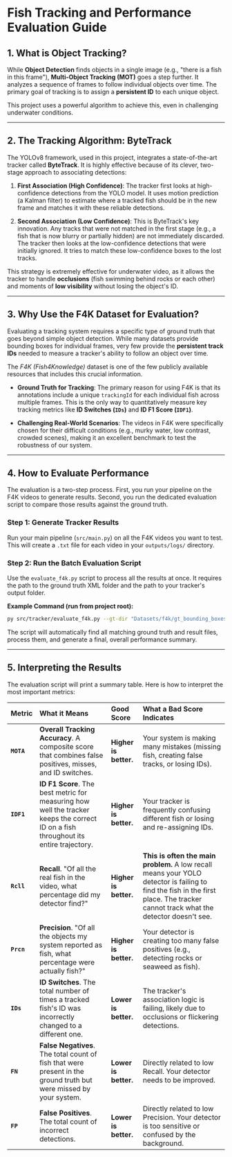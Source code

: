 # Fish Tracking and Performance Evaluation Guide

## 1. What is Object Tracking?

While **Object Detection** finds objects in a single image (e.g., "there is a fish in this frame"), **Multi-Object Tracking (MOT)** goes a step further. It analyzes a sequence of frames to follow individual objects over time. The primary goal of tracking is to assign a **persistent ID** to each unique object. 

This project uses a powerful algorithm to achieve this, even in challenging underwater conditions.

---

## 2. The Tracking Algorithm: ByteTrack

The YOLOv8 framework, used in this project, integrates a state-of-the-art tracker called **ByteTrack**. It is highly effective because of its clever, two-stage approach to associating detections:

1.  **First Association (High Confidence)**: The tracker first looks at high-confidence detections from the YOLO model. It uses motion prediction (a Kalman filter) to estimate where a tracked fish should be in the new frame and matches it with these reliable detections.

2.  **Second Association (Low Confidence)**: This is ByteTrack's key innovation. Any tracks that were not matched in the first stage (e.g., a fish that is now blurry or partially hidden) are not immediately discarded. The tracker then looks at the low-confidence detections that were initially ignored. It tries to match these low-confidence boxes to the lost tracks.

This strategy is extremely effective for underwater video, as it allows the tracker to handle **occlusions** (fish swimming behind rocks or each other) and moments of **low visibility** without losing the object's ID.


---

## 3. Why Use the F4K Dataset for Evaluation?

Evaluating a tracking system requires a specific type of ground truth that goes beyond simple object detection. While many datasets provide bounding boxes for individual frames, very few provide the **persistent track IDs** needed to measure a tracker's ability to follow an object over time.

The *F4K (Fish4Knowledge)* dataset is one of the few publicly available resources that includes this crucial information.

* **Ground Truth for Tracking**: The primary reason for using F4K is that its annotations include a unique `trackingId` for each individual fish across multiple frames. This is the only way to quantitatively measure key tracking metrics like **ID Switches (`IDs`)** and **ID F1 Score (`IDF1`)**.

* **Challenging Real-World Scenarios**: The videos in F4K were specifically chosen for their difficult conditions (e.g., murky water, low contrast, crowded scenes), making it an excellent benchmark to test the robustness of our system.

---


## 4. How to Evaluate Performance

The evaluation is a two-step process. First, you run your pipeline on the F4K videos to generate results. Second, you run the dedicated evaluation script to compare those results against the ground truth.

### Step 1: Generate Tracker Results
Run your main pipeline (`src/main.py`) on all the F4K videos you want to test. This will create a `.txt` file for each video in your `outputs/logs/` directory.

### Step 2: Run the Batch Evaluation Script
Use the `evaluate_f4k.py` script to process all the results at once. It requires the path to the ground truth XML folder and the path to your tracker's output folder.

**Example Command (run from project root):**
```bash
py src/tracker/evaluate_f4k.py --gt-dir "Datasets/f4k/gt_bounding_boxes" --ts-dir "outputs/logs"
```

The script will automatically find all matching ground truth and result files, process them, and generate a final, overall performance summary.

---

## 5. Interpreting the Results

The evaluation script will print a summary table. Here is how to interpret the most important metrics:

| Metric | What it Means | Good Score | What a Bad Score Indicates |
| :--- | :--- | :--- | :--- |
| **`MOTA`** | **Overall Tracking Accuracy**. A composite score that combines false positives, misses, and ID switches. | **Higher is better.** | Your system is making many mistakes (missing fish, creating false tracks, or losing IDs). |
| **`IDF1`** | **ID F1 Score**. The best metric for measuring how well the tracker keeps the correct ID on a fish throughout its entire trajectory. | **Higher is better.** | Your tracker is frequently confusing different fish or losing and re-assigning IDs. |
| **`Rcll`** | **Recall**. "Of all the real fish in the video, what percentage did my detector find?" | **Higher is better.** | **This is often the main problem.** A low recall means your YOLO detector is failing to find the fish in the first place. The tracker cannot track what the detector doesn't see. |
| **`Prcn`** | **Precision**. "Of all the objects my system reported as fish, what percentage were actually fish?" | **Higher is better.** | Your detector is creating too many false positives (e.g., detecting rocks or seaweed as fish). |
| **`IDs`** | **ID Switches**. The total number of times a tracked fish's ID was incorrectly changed to a different one. | **Lower is better.** | The tracker's association logic is failing, likely due to occlusions or flickering detections. |
| **`FN`** | **False Negatives**. The total count of fish that were present in the ground truth but were missed by your system. | **Lower is better.** | Directly related to low Recall. Your detector needs to be improved. |
| **`FP`** | **False Positives**. The total count of incorrect detections. | **Lower is better.** | Directly related to low Precision. Your detector is too sensitive or confused by the background. |